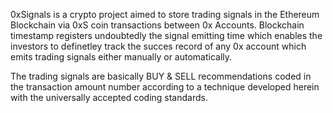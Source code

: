 0xSignals is a crypto project aimed to store trading signals in the Ethereum Blockchain via 0xS coin transactions between 0x Accounts.
Blockchain timestamp registers undoubtedly the signal emitting time which enables the investors to definetley track the succes record of any 0x account which emits trading signals either manually or automatically.

The trading signals are basically BUY & SELL recommendations coded in the transaction amount number according to a technique developed herein with the universally accepted coding standards.

<!--
**0xSignals/0xSignals** is a ✨ _special_ ✨ repository because its `README.md` (this file) appears on your GitHub profile.

Here are some ideas to get you started:

- 🔭 I’m currently working on ...
- 🌱 I’m currently learning ...
- 👯 I’m looking to collaborate on ...
- 🤔 I’m looking for help with ...
- 💬 Ask me about ...
- 📫 How to reach me: ...
- 😄 Pronouns: ...
- ⚡ Fun fact: ...
-->
